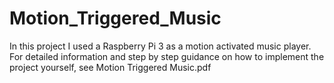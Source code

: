 # Motion_Triggered_Music
In this project I used a Raspberry Pi 3 as a motion activated music player.  
For detailed information and step by step guidance on how to implement the project yourself, see Motion Triggered Music.pdf
